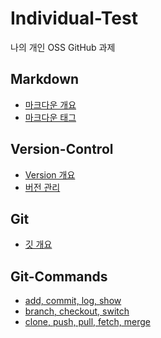 <h1> Individual-Test </h1>

나의 개인 OSS GitHub 과제

<h2> Markdown </h2>

- [마크다운 개요](https://github.com/gnarcousin/individual-test/blob/main/Markdown/Summary.md)
- [마크다운 태그](https://github.com/gnarcousin/individual-test/blob/main/Markdown/TAG.md)

<h2> Version-Control </h2>

- [Version 개요](https://github.com/gnarcousin/individual-test/blob/main/Version-Control/Summary.md)
- [버전 관리](https://github.com/gnarcousin/individual-test/blob/main/Version-Control/Version-Control.md)

<h2> Git </h2>

- [깃 개요](https://github.com/gnarcousin/individual-test/blob/main/Git/Summary.md)

<h2> Git-Commands </h2>

- [add, commit, log, show](https://github.com/gnarcousin/individual-test/blob/main/Git-Commands/add%2C%20commit%2C%20log%2C%20show.md)
- [branch, checkout, switch](https://github.com/gnarcousin/individual-test/blob/main/Git-Commands/branch%2C%20checkout%2C%20switch.md)
- [clone, push, pull, fetch, merge](https://github.com/gnarcousin/individual-test/blob/main/Git-Commands/clone%2C%20push%2C%20pull%2C%20fetch%2C%20merge.md)
